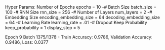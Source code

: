 

Hyper Params:
 Number of Epochs
epochs = 10
-# Batch Size
batch_size = 100
-# RNN Size
rnn_size = 256
-# Number of Layers
num_layers = 2
-# Embedding Size
encoding_embedding_size = 64
decoding_embedding_size = 64
-# Learning Rate
learning_rate = .01
-# Dropout Keep Probability
keep_probability = 1
display_step = 5

Epoch   9 Batch 1375/1378 - Train Accuracy: 0.9786, Validation Accuracy: 0.9486, Loss: 0.0377

